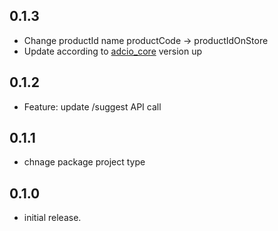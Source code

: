 ## 0.1.3

* Change productId name productCode -> productIdOnStore
* Update according to [adcio_core](https://central.sonatype.com/artifact/io.github.corca-ai/adcio_core) version up

## 0.1.2

* Feature: update /suggest API call 

## 0.1.1

* chnage package project type

## 0.1.0

* initial release.
